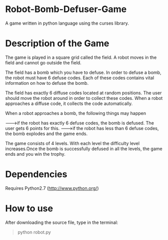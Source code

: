 
Robot-Bomb-Defuser-Game
=======================

A game written in python language using the curses library.


Description of the Game
=======================

The game is played in a square grid called the field. A robot moves in the field and cannot go outside the field.

The field has a bomb which you have to defuse. In order to defuse a bomb, the robot must have 6 defuse codes. Each of these codes contains vital information on how to defuse the bomb.

The field has exactly 6 diffuse codes located at random positions. The user should move the robot around in order to collect these codes. When a robot approaches a diffuse code, it collects the code automatically.

When a robot approaches a bomb, the following things may happen

--->if the robot has exactly 6 defuse codes, the bomb is defused. The user gets 6 points for this.
--->if the robot has less than 6 defuse codes, the bomb explodes and the game ends.

The game consists of 4 levels. With each level the difficulty level increases.Once the bomb is successfully defused in all the levels, the game ends and you win the trophy.


Dependencies 
============

Requires Python2.7 (http://www.python.org/)


How to use
==========

After downloading the source file, type in the terminal:

  > python robot.py